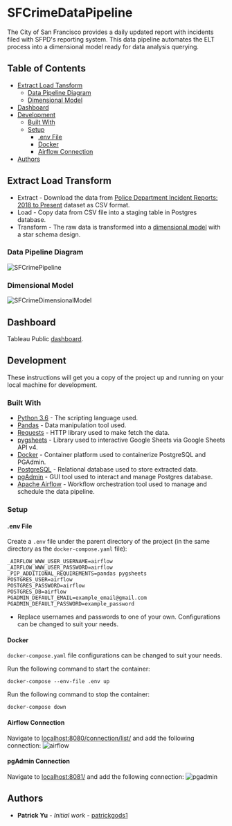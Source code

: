 # SFCrimeDataPipeline
The City of San Francisco provides a daily updated report with incidents filed with SFPD's reporting system. This data pipeline automates the ELT process into a dimensional model ready for data analysis querying.

## Table of Contents
  * [Extract Load Tansform](#extract-load-transform)
    * [Data Pipeline Diagram](#data-pipeline-diagram)
    * [Dimensional Model](#dimensional-model)
  * [Dashboard](#dashboard)
  * [Development](#development)
    * [Built With](#built-with)
    * [Setup](#setup)
      * [.env File](#.env-file)
      * [Docker](#docker)
      * [Airflow Connection](#airflow-connection)
  * [Authors](#authors)

## Extract Load Transform
* Extract - Download the data from [Police Department Incident Reports: 2018 to Present](https://data.sfgov.org/Public-Safety/Police-Department-Incident-Reports-2018-to-Present/wg3w-h783) dataset as CSV format.
* Load - Copy data from CSV file into a staging table in Postgres database.
* Transform - The raw data is transformed into a [dimensional model](#dimensional-model) with a star schema design.

### Data Pipeline Diagram
![SFCrimePipeline](https://user-images.githubusercontent.com/60832092/147300250-72944bbc-7843-4ec5-81b4-dfc6d5d6c9f0.png)

### Dimensional Model
![SFCrimeDimensionalModel](https://user-images.githubusercontent.com/60832092/147300248-c05daa58-a3d6-4273-83e4-650113c01ca2.png)

## Dashboard
Tableau Public [dashboard](https://public.tableau.com/app/profile/pat3330/viz/SFCrimeData_16407224575150/Story?publish=yes).

## Development
These instructions will get you a copy of the project up and running on your local machine for development.

### Built With
* [Python 3.6](https://docs.python.org/3/) - The scripting language used.
* [Pandas](https://pandas.pydata.org/) - Data manipulation tool used.
* [Requests](https://docs.python-requests.org/en/latest/) - HTTP library used to make fetch the data.
* [pygsheets](https://pygsheets.readthedocs.io/en/stable/) - Library used to interactive Google Sheets via Google Sheets API v4.
* [Docker](https://www.docker.com/) - Container platform used to containerize PostgreSQL and PGAdmin.
* [PostgreSQL](https://www.postgresql.org/) - Relational database used to store extracted data.
* [pgAdmin](https://www.pgadmin.org/) - GUI tool used to interact and manage Postgres database.
* [Apache Airflow](https://airflow.apache.org/) - Workflow orchestration tool used to manage and schedule the data pipeline.

### Setup
#### .env File
Create a `.env` file under the parent directory of the project (in the same directory as the `docker-compose.yaml` file):
```
_AIRFLOW_WWW_USER_USERNAME=airflow
_AIRFLOW_WWW_USER_PASSWORD=airflow
_PIP_ADDITIONAL_REQUIREMENTS=pandas pygsheets
POSTGRES_USER=airflow
POSTGRES_PASSWORD=airflow
POSTGRES_DB=airflow
PGADMIN_DEFAULT_EMAIL=example_email@gmail.com
PGADMIN_DEFAULT_PASSWORD=example_password
```
* Replace usernames and passwords to one of your own. Configurations can be changed to suit your needs.

#### Docker
`docker-compose.yaml` file configurations can be changed to suit your needs.

Run the following command to start the container:
```
docker-compose --env-file .env up
```
Run the following command to stop the container:
```
docker-compose down
```

#### Airflow Connection
Navigate to [localhost:8080/connection/list/](localhost:8080/connection/list/) and add the following connection:
![airflow](https://user-images.githubusercontent.com/60832092/192035584-186987dc-43ab-4082-a426-fec840d7e509.JPG)

#### pgAdmin Connection
Navigate to [localhost:8081/](localhost:8081/) and add the following connection:
![pgadmin](https://user-images.githubusercontent.com/60832092/192035927-374863a2-a030-42f8-b5e4-931af5fb30b8.JPG)

## Authors
* **Patrick Yu** - *Initial work* - [patrickgods1](https://github.com/patrickgods1)